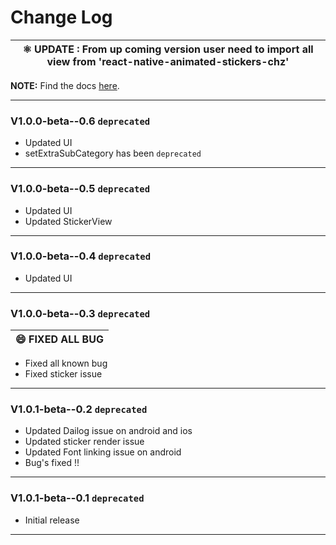 # Change Log



|⚛ **UPDATE** : From up coming  version user need to import all view from 'react-native-animated-stickers-chz'|
| --- |



**NOTE:**
Find the docs [here](/README.md).

</div>

------
### V1.0.0-beta--0.6  `deprecated`
- Updated UI
- setExtraSubCategory has been `deprecated`

----------------------------------------------------------------
### V1.0.0-beta--0.5  `deprecated`

- Updated UI
- Updated StickerView


----------------------------------------------------------------
### V1.0.0-beta--0.4  `deprecated`

- Updated UI


----------------------------------------------------------------
### V1.0.0-beta--0.3  `deprecated`

| 😄 **FIXED ALL BUG** |
| --- |

- Fixed all known bug
- Fixed sticker issue

----------------------------------------------------------------
### V1.0.1-beta--0.2  `deprecated`


- Updated Dailog issue on android and ios
- Updated sticker render issue
- Updated Font linking issue on android 
- Bug's fixed !!

----------------------------------------------------------------

### V1.0.1-beta--0.1  `deprecated`


- Initial release

----------------------------------------------------------------
